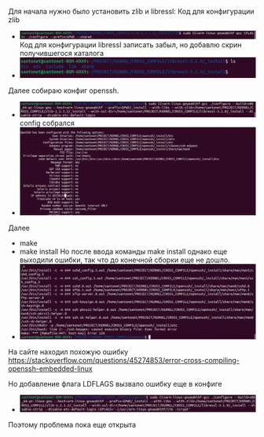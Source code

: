 Для начала нужно было установить zlib и libressl:
Код для конфигурации zlib
- ![zlib](zlib.png)
Код для конфигурации libressl записать забыл, но добавлю скрин получившегося каталога
- ![libressl](libressl.png)

Далее собираю конфиг openssh.
- ![openssh_conf1](openssh_conf1.png)
config собрался 
- ![openssh](openssh.png)

Далее
- make
- make install 
Но после ввода команды make install однако еще выходили ошибки, так что до конечной сборки еще не дошло. 
- ![error](error.png)


На сайте находил похожую ошибку
https://stackoverflow.com/questions/45274853/error-cross-compiling-openssh-embedded-linux

Но добавление флага LDFLAGS вызвало ошибку еще в конфиге
- ![openssh_conf](openssh_conf.png)

Поэтому проблема пока еще открыта


